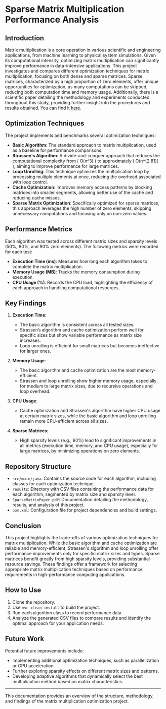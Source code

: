 # Sparse Matrix Multiplication Performance Analysis

## Introduction

Matrix multiplication is a core operation in various scientific and engineering applications, from machine learning to physical system simulations. Given its computational intensity, optimizing matrix multiplication can significantly improve performance in data-intensive applications. This project investigates and compares different optimization techniques for matrix multiplication, focusing on both dense and sparse matrices. Sparse matrices, characterized by a high proportion of zero elements, offer unique opportunities for optimization, as many computations can be skipped, reducing both computation time and memory usage.
Additionally, there is a scientific paper detailing the methodology and experiments conducted throughout this study, providing further insight into the procedures and results obtained. You can find it [here](Benchmarking_paper.pdf).
## Optimization Techniques

The project implements and benchmarks several optimization techniques:
- **Basic Algorithm**: The standard approach to matrix multiplication, used as a baseline for performance comparisons.
- **Strassen's Algorithm**: A divide-and-conquer approach that reduces the computational complexity from \( O(n^3) \) to approximately \( O(n^{2.81}) \), aiming to improve performance for large matrices.
- **Loop Unrolling**: This technique optimizes the multiplication loop by processing multiple elements at once, reducing the overhead associated with loop control.
- **Cache Optimization**: Improves memory access patterns by blocking matrices into smaller segments, allowing better use of the cache and reducing cache misses.
- **Sparse Matrix Optimization**: Specifically optimized for sparse matrices, this approach leverages the high number of zero elements, skipping unnecessary computations and focusing only on non-zero values.

## Performance Metrics

Each algorithm was tested across different matrix sizes and sparsity levels (50%, 80%, and 90% zero elements). The following metrics were recorded for each test:
- **Execution Time (ms)**: Measures how long each algorithm takes to complete the matrix multiplication.
- **Memory Usage (MB)**: Tracks the memory consumption during execution.
- **CPU Usage (%)**: Records the CPU load, highlighting the efficiency of each approach in handling computational resources.

## Key Findings

1. **Execution Time**: 
   - The basic algorithm is consistent across all tested sizes.
   - Strassen’s algorithm and cache optimization perform well for specific sizes but show variable performance as matrix size increases.
   - Loop unrolling is efficient for small matrices but becomes ineffective for larger ones.

2. **Memory Usage**:
   - The basic algorithm and cache optimization are the most memory-efficient.
   - Strassen and loop unrolling show higher memory usage, especially for medium to large matrix sizes, due to recursive operations and loop overhead.

3. **CPU Usage**:
   - Cache optimization and Strassen's algorithm have higher CPU usage at certain matrix sizes, while the basic algorithm and loop unrolling remain more CPU-efficient across all sizes.

4. **Sparse Matrices**:
   - High sparsity levels (e.g., 90%) lead to significant improvements in all metrics (execution time, memory, and CPU usage), especially for large matrices, by minimizing operations on zero elements.

## Repository Structure

- `src/main/java`: Contains the source code for each algorithm, including classes for each optimization technique.
- `results`: Directory with CSV files containing the performance data for each algorithm, segmented by matrix size and sparsity level.
- `SparseMatrixPaper.pdf`: Documentation detailing the methodology, results, and analysis of this project.
- `pom.xml`: Configuration file for project dependencies and build settings.

## Conclusion

This project highlights the trade-offs of various optimization techniques for matrix multiplication. While the basic algorithm and cache optimization are reliable and memory-efficient, Strassen's algorithm and loop unrolling offer performance improvements only for specific matrix sizes and types. Sparse matrices benefit greatly from high sparsity levels, providing substantial resource savings. These findings offer a framework for selecting appropriate matrix multiplication techniques based on performance requirements in high-performance computing applications.

## How to Use

1. Clone the repository.
2. Use `mvn clean install` to build the project.
3. Run each algorithm class to record performance data.
4. Analyze the generated CSV files to compare results and identify the optimal approach for your application needs.

## Future Work

Potential future improvements include:
- Implementing additional optimization techniques, such as parallelization or GPU acceleration.
- Further exploring sparsity effects on different matrix sizes and patterns.
- Developing adaptive algorithms that dynamically select the best multiplication method based on matrix characteristics.

---

This documentation provides an overview of the structure, methodology, and findings of the matrix multiplication optimization project.
